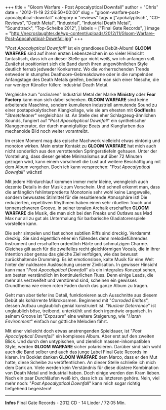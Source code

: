 +++
title = "Gloom Warfare - Post Apocalyptical Downfall"
author = "Chris"
date = "2012-11-19 22:06:50+00:00"
slug = "gloom-warfare-post-apocalyptical-downfall"
category = "reviews"
tags = ["apokalyptisch", "CD-Reviews", "Death Metal", "Industrial", "Industrial Death Metal", "Soundtrack", "Top-Scheibe 2012", ]
labels = ["Final Gate Records", ]
image = "http://necroslaughter.de/wp-content/uploads/2012/11/Gloom-Warfare-Post-Apocalyptical-Downfall.jpg"
+++

"_Post Apocalyptical Downfall_" ist ein grandioses Debüt-Album! **GLOOM WARFARE** sind auf ihrem ersten Lebenszeichen in so vieler Hinsicht fantastisch, dass ich an dieser Stelle gar nicht weiß, wo ich anfangen soll. Zunächst positioniert sich die Band durch ihren ungewöhnlichen Style deutlich fernab jedweder Konkurrenz. Wo die vorherrschenden Trends entweder in stumpfes Deathcore-Gebreakdowne oder in die rumpelnden Anfangstage des Death Metals greifen, bedient man sich einer Niesche, die nur weniger Künstler füllen: Industrial Death Metal.

Vergleiche zum "ordinären" Industrial Metal der Marke **Ministry** oder **Fear Factory** kann man sich dabei schenken. **GLOOM WARFARE** sind keine arbeitende Maschine, sondern kumulieren industriell anmutende Sound zu einer postapokalytischen Klangkollage, wie sie am ehesten mit **Godflesh**s "_Streetcleaner_" vergleichbar ist. An Stelle des eher Schlagzeug-ähnlichen Sounds, fungiert auf "_Post Apocalyptical Downfall_" ein synthetischer Klanggenerator, der durch mannigfaltige Beats und Klangfarben das mechanoide Bild noch weiter vorantreibt.

Im ersten Moment mag das epische Machwerk vielleicht etwas eintönig und monoton wirken. Mein erster Kontakt zu **GLOOM WARFARE** hat mich auch nicht sonderlich aus den verrottenden Springerstiefeln gehauen. Unter der Vorstellung, dass dieser gelebte Minimalismus auf über 72 Minuten gezogen wird, kann einem vorschnell die Lust auf weitere Beschäftigung mit dem Album vergehen. Doch ich kann versprechen: "_Post Apocalyptical Downfall_" wächst!

Mit jedem Hördurchlauf kommen immer mehr kleine, wenngleich auch dezente Details in der Musik zum Vorschein. Und schnell erkennt man, dass die anfänglich fehlinterpretierte Monotonie sehr wohl keine Langeweile, sondern bewusstes Stilmittel für die resultierende Atmosphäre ist! Die reduzierten, repetitiven Rhythmen haben einen sehr rituellen Touch und tonnenschweren Groove. In seiner tonalen Archaik erschaffen **GLOOM WARFARE** die Musik, die man sich bei den Freaks und Outlaws aus Mad Max nur all zu gut als Untermalung für barbarische Gladiatorenspiele vorstellen kann.

Die sehr simpelen und fast schon subtilen Riffs sind dreckig. Verdammt dreckig. Sie sind eigentlich eher ein füllendes denn melodieführendes Instrument und erschaffen ordentlich Härte und schmutzigen Charme. Gleiches gilt auch für die zweifellos recht gleichförmigen Vocals, die in ihrer Intention aber genau das gleiche Ziel verfolgen, wie das bewusst zurückhaltende Drumming. Es ist emotionslose, kalte Musik für eine Welt hinter der nuklearen Auslöschung unserer Zivilisation. In gewisser Hinsicht kann man "_Post Apocalyptical Downfall_" als ein integrales Konzept sehen, am besten verständlich im kontinuierlichen Fluss. Denn einige Leads, die mehr als verzweifelt und verstörend sind, scheinen ein gewisses Grundthema wie einen roten Faden durch das ganze Album zu tragen.

Geht man aber tiefer ins Detail, funktionieren auch Ausschnitte aus diesem Debüt als kohärrente Mikrokosmen. Beginnend mit "_Corroded Entites_", dessen Aufbau unglaublich genial konstruiert ist. "_Nuclear Deterrence_" ist unglaublich böse, treibend, unterkühlt und doch irgendwie organisch. In seinem Groove ist "_Exposure_" eine weitere Steigerung, wie "_Harsh Environment_" einfach nur göttliche Melodien fährt.

Mit einer vielleicht doch etwas anstrengenden Spieldauer, ist "_Post Apocalyptical Downfall_" ein komplexes Album. Aber erst auf den zweiten Blick. Und durch den untypischen, und ziemlich massen-inkompatiblen Style, werden **GLOOM WARFARE** sicher polarisieren. Darüber sind sich wohl auch die Band selber und auch das junge Label Final Gate Records im klaren. Im Booklet danken **GLOOM WARFARE** dem Marco, dass er den Mut hatte, diese Scheibe zu veröffentlichen. An dieser Stelle schließe ich mich dem Dank an. Viele werden kein Verständnis für diese düstere Kombination von Death Metal und Industrial haben. Doch einige werden den Kram lieben. Nach ein paar Durchläufen weiß ich, dass ich zu letzteren gehöre. Nein, viel mehr noch: "_Post Apocalyptical Downfall_" kann mich sogar richtig tiefgehend begeistern!



---
**Infos**
Final Gate Records - 2012
CD - 14 Lieder / 72:05 Min.
